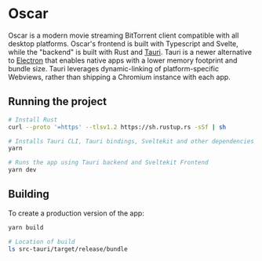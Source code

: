 # Oscar

Oscar is a modern movie streaming BitTorrent client compatible with all desktop platforms. Oscar's frontend is built with Typescript and Svelte, while the "backend" is built with Rust and [Tauri](https://github.com/tauri-apps/tauri). Tauri is a newer alternative to [Electron](https://www.electronjs.org/) that enables native apps with a lower memory footprint and bundle size. Tauri leverages dynamic-linking of platform-specific Webviews, rather than shipping a Chromium instance with each app.

## Running the project

```bash
# Install Rust
curl --proto '=https' --tlsv1.2 https://sh.rustup.rs -sSf | sh

# Installs Tauri CLI, Tauri bindings, Sveltekit and other dependencies
yarn

# Runs the app using Tauri backend and Sveltekit Frontend
yarn dev
```

## Building

To create a production version of the app:

```bash
yarn build

# Location of build
ls src-tauri/target/release/bundle
```
